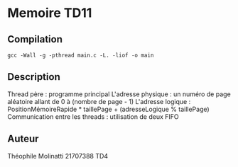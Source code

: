 # Memoire TD11

## Compilation
```
gcc -Wall -g -pthread main.c -L. -liof -o main
```

## Description

Thread père : programme principal
L'adresse physique : un numéro de page aléatoire allant de 0 à (nombre de page - 1)
L'adresse logique : PositionMémoireRapide * taillePage + (adresseLogique % taillePage)
Communication entre les threads : utilisation de deux FIFO

## Auteur
Théophile Molinatti 21707388 TD4
